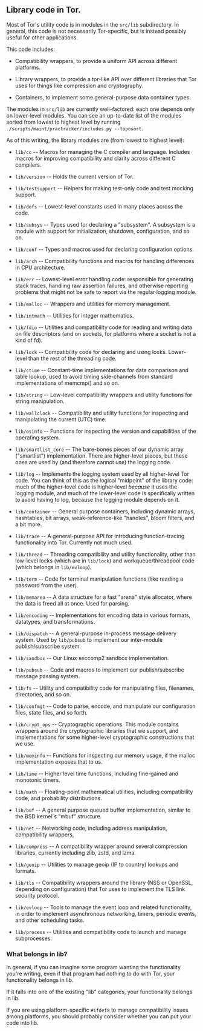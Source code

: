 
## Library code in Tor.

Most of Tor's utility code is in modules in the `src/lib` subdirectory.  In
general, this code is not necessarily Tor-specific, but is instead possibly
useful for other applications.

This code includes:

  * Compatibility wrappers, to provide a uniform API across different
    platforms.

  * Library wrappers, to provide a tor-like API over different libraries
    that Tor uses for things like compression and cryptography.

  * Containers, to implement some general-purpose data container types.

The modules in `src/lib` are currently well-factored: each one depends
only on lower-level modules.  You can see an up-to-date list of the
modules sorted from lowest to highest level by running
`./scripts/maint/practracker/includes.py --toposort`.

As of this writing, the library modules are (from lowest to highest
level):

   * `lib/cc` -- Macros for managing the C compiler and
     language. Includes macros for improving compatibility and clarity
     across different C compilers.

   * `lib/version` -- Holds the current version of Tor.

   * `lib/testsupport` -- Helpers for making test-only code and test
     mocking support.

   * `lib/defs` -- Lowest-level constants used in many places across the
     code.

   * `lib/subsys` -- Types used for declaring a "subsystem". A subsystem
     is a module with support for initialization, shutdown,
     configuration, and so on.

   * `lib/conf` -- Types and macros used for declaring configuration
     options.

   * `lib/arch` -- Compatibility functions and macros for handling
     differences in CPU architecture.

   * `lib/err` -- Lowest-level error handling code: responsible for
     generating stack traces, handling raw assertion failures, and
     otherwise reporting problems that might not be safe to report
     via the regular logging module.

   * `lib/malloc` -- Wrappers and utilities for memory management.

   * `lib/intmath` -- Utilities for integer mathematics.

   * `lib/fdio` -- Utilities and compatibility code for reading and
      writing data on file descriptors (and on sockets, for platforms
      where a socket is not a kind of fd).

   * `lib/lock` -- Compatibility code for declaring and using locks.
      Lower-level than the rest of the threading code.

   * `lib/ctime` -- Constant-time implementations for data comparison
     and table lookup, used to avoid timing side-channels from standard
     implementations of memcmp() and so on.

   * `lib/string` -- Low-level compatibility wrappers and utility
     functions for string manipulation.

   * `lib/wallclock` -- Compatibility and utility functions for
     inspecting and manipulating the current (UTC) time.

   * `lib/osinfo` -- Functions for inspecting the version and
     capabilities of the operating system.

   * `lib/smartlist_core` -- The bare-bones pieces of our dynamic array
     ("smartlist") implementation. There are higher-level pieces, but
     these ones are used by (and therefore cannot use) the logging code.

   * `lib/log` -- Implements the logging system used by all higher-level
     Tor code.  You can think of this as the logical "midpoint" of the
     library code: much of the higher-level code is higher-level
     _because_ it uses the logging module, and much of the lower-level
     code is specifically written to avoid having to log, because the
     logging module depends on it.

   * `lib/container` -- General purpose containers, including dynamic arrays,
     hashtables, bit arrays, weak-reference-like "handles", bloom
     filters, and a bit more.

   * `lib/trace` -- A general-purpose API for introducing
     function-tracing functionality into Tor.  Currently not much used.

   * `lib/thread` -- Threading compatibility and utility functionality,
     other than low-level locks (which are in `lib/lock`) and
     workqueue/threadpool code (which belongs in `lib/evloop`).

   * `lib/term` -- Code for terminal manipulation functions (like
     reading a password from the user).

   * `lib/memarea` -- A data structure for a fast "arena" style allocator,
     where the data is freed all at once.  Used for parsing.

   * `lib/encoding` -- Implementations for encoding data in various
     formats, datatypes, and transformations.

   * `lib/dispatch` -- A general-purpose in-process message delivery
     system.  Used by `lib/pubsub` to implement our inter-module
     publish/subscribe system.

   * `lib/sandbox` -- Our Linux seccomp2 sandbox implementation.

   * `lib/pubsub` -- Code and macros to implement our publish/subscribe
     message passing system.

   * `lib/fs` -- Utility and compatibility code for manipulating files,
     filenames, directories, and so on.

   * `lib/confmgt` -- Code to parse, encode, and manipulate our
     configuration files, state files, and so forth.

   * `lib/crypt_ops` -- Cryptographic operations. This module contains
     wrappers around the cryptographic libraries that we support,
     and implementations for some higher-level cryptographic
     constructions that we use.

   * `lib/meminfo` -- Functions for inspecting our memory usage, if the
     malloc implementation exposes that to us.

   * `lib/time` -- Higher level time functions, including fine-gained and
      monotonic timers.

   * `lib/math` -- Floating-point mathematical utilities, including
     compatibility code, and probability distributions.

   * `lib/buf` -- A general purpose queued buffer implementation,
     similar to the BSD kernel's "mbuf" structure.

   * `lib/net` -- Networking code, including address manipulation,
     compatibility wrappers,

   * `lib/compress` -- A compatibility wrapper around several
     compression libraries, currently including zlib, zstd, and lzma.

   * `lib/geoip` -- Utilities to manage geoip (IP to country) lookups
      and formats.

   * `lib/tls` -- Compatibility wrappers around the library (NSS or
     OpenSSL, depending on configuration) that Tor uses to implement the
     TLS link security protocol.

   * `lib/evloop` -- Tools to manage the event loop and related
     functionality, in order to implement asynchronous networking,
     timers, periodic events, and other scheduling tasks.

   * `lib/process` -- Utilities and compatibility code to launch and
     manage subprocesses.

### What belongs in lib?

In general, if you can imagine some program wanting the functionality
you're writing, even if that program had nothing to do with Tor, your
functionality belongs in lib.

If it falls into one of the existing "lib" categories, your
functionality belongs in lib.

If you are using platform-specific `#ifdef`s to manage compatibility
issues among platforms, you should probably consider whether you can
put your code into lib.

